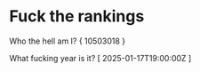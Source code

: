 # Fuck the rankings

Who the hell am I?
{ 10503018 }

What fucking year is it?
[ 2025-01-17T19:00:00Z ]
